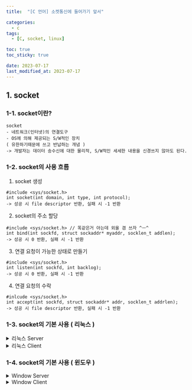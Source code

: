 ```yaml
---
title:  "[C 언어] 소켓통신에 들어가기 앞서" 

categories:
  - c
tags:
  - [C, socket, linux]

toc: true
toc_sticky: true

date: 2023-07-17
last_modified_at: 2023-07-17
---
```




## 1. socket

### 1-1. socket이란?
```
socket
- 네트워크(인터넷)의 연결도구
- OS에 의해 제공되는 S/W적인 장치
( 유한하기때문에 쓰고 반납하는 개념 )
-> 개발자는 데이터 송수신에 대한 물리적, S/W적인 세세한 내용을 신경쓰지 않아도 된다.
```


### 1-2. socket의 사용 흐름

1. socket 생성
```
#include <sys/socket.h>
int socket(int domain, int type, int protocol);
-> 성공 시 file descriptor 반환, 실패 시 -1 반환
```

2. socket의 주소 할당
```
#include <sys/socket.h> // 똑같은거 아는데 외울 겸 쓰자 ^ㅡ^
int bind(int sockfd, struct sockaddr* myaddr, socklen_t addlen);
-> 성공 시 0 반환, 실패 시 -1 반환
```

3. 연결 요청이 가능한 상태로 만들기
```
#include <sys/socket.h>
int listen(int sockfd, int backlog);
-> 성공 시 0 반환, 실패 시 -1 반환
```

4. 연결 요청의 수락
```
#inlcude <sys/socket.h>
int accept(int sockfd, struct sockaddr* addr, socklen_t addrlen);
-> 성공 시 file descriptor 반환, 실패 시 -1 반환
```


### 1-3. socket의 기본 사용 ( 리눅스 )

<details>
<summary> 리눅스 Server </summary>
<div markdown="1">
<script src="https://gist.github.com/whalebee/92bd75ac9802cf93fd2b05899d0962a6.js"></script>
</div>
</details>

<details>
<summary> 리눅스 Client </summary>
<div markdown="1">
<script src="https://gist.github.com/whalebee/df33c8f7851c047a516adf271ccf713a.js"></script>
</div>
</details>




### 1-4. socket의 기본 사용 ( 윈도우 )

<details>
<summary> Window Server </summary>
<div markdown="1">
<script src="https://gist.github.com/whalebee/60f9c3adc0f220d9952535c7acd5010a.js"></script>

```
프로젝트 -> 속성 -> 링커 -> 명령줄 -> ws2_32.lib 추가하기
```
</div>
</details>


<details>
<summary> Window Client </summary>
<div markdown="1">
<script src="https://gist.github.com/whalebee/9ec541498265e683cf098736943b05c7.js"></script>

```
프로젝트 -> 속성 -> 링커 -> 명령줄 -> ws2_32.lib 추가하기

이걸 그대로 해도 오류가 날 수 있음 !
다음 시간에 왜 오류가 나는지, 어떻게 해결해야하는지 올려놓도록 하자 :)
```
</div>
</details>